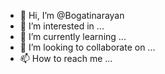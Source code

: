 - 👋 Hi, I’m @Bogatinarayan
- 👀 I’m interested in ...
- 🌱 I’m currently learning ...
- 💞️ I’m looking to collaborate on ...
- 📫 How to reach me ...

<!---
Bogatinarayan/Bogatinarayan is a ✨ special ✨ repository because its `README.md` (this file) appears on your GitHub profile.
You can click the Preview link to take a look at your changes.
--->
